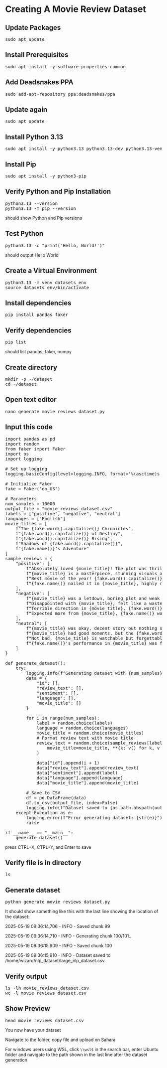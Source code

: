 # Creating A Movie Review Dataset

## Update Packages
<pre>sudo apt update</pre>

## Install Prerequisites
<pre>sudo apt install -y software-properties-common</pre>

## Add Deadsnakes PPA
<pre>sudo add-apt-repository ppa:deadsnakes/ppa</pre>

## Update again
<pre>sudo apt update</pre>

## Install Python 3.13
<pre>sudo apt install -y python3.13 python3.13-dev python3.13-venv</pre>

## Install Pip
<pre>sudo apt install -y python3-pip</pre>

## Verify Python and Pip Installation
<pre>python3.13 --version
python3.13 -m pip --version</pre>

should show Python and Pip versions

## Test Python
<pre>python3.13 -c "print('Hello, World!')"</pre>

should output Hello World

## Create a Virtual Environment
<pre>python3.13 -m venv datasets_env
source datasets_env/bin/activate</pre>

## Install dependencies
<pre>pip install pandas faker</pre>

## Verify dependencies 
<pre>pip list</pre>

should list pandas, faker, numpy

## Create directory
<pre>mkdir -p ~/dataset
cd ~/dataset</pre>

## Open text editor
<pre>nano generate_movie_reviews_dataset.py</pre>

## Input this code
<pre>import pandas as pd
import random
from faker import Faker
import os
import logging

# Set up logging
logging.basicConfig(level=logging.INFO, format='%(asctime)s - %(levelname)s - %(message)s')

# Initialize Faker
fake = Faker('en_US')

# Parameters
num_samples = 10000
output_file = "movie_reviews_dataset.csv"
labels = ["positive", "negative", "neutral"]
languages = ["English"]
movie_titles = [
    f"The {fake.word().capitalize()} Chronicles",
    f"{fake.word().capitalize()} of Destiny",
    f"{fake.word().capitalize()} Rising",
    f"Shadows of {fake.word().capitalize()}",
    f"{fake.name()}'s Adventure"
]
sample_reviews = {
    "positive": [
        f"Absolutely loved {movie_title}! The plot was thrilling and {fake.name()} was brilliant!",
        f"{movie_title} is a masterpiece, stunning visuals and a heartfelt story.",
        f"Best movie of the year! {fake.word().capitalize()} scenes were unforgettable.",
        f"{fake.name()} nailed it in {movie_title}, highly recommend!",
    ],
    "negative": [
        f"{movie_title} was a letdown, boring plot and weak acting by {fake.name()}.",
        f"Disappointed with {movie_title}, felt like a waste of time.",
        f"Terrible direction in {movie_title}, {fake.word()} scenes dragged on.",
        f"Expected more from {movie_title}, {fake.name()} was miscast.",
    ],
    "neutral": [
        f"{movie_title} was okay, decent story but nothing special from {fake.name()}.",
        f"{movie_title} had good moments, but the {fake.word()} parts were average.",
        f"Not bad, {movie_title} is watchable but forgettable.",
        f"{fake.name()}'s performance in {movie_title} was fine, nothing stood out.",
    ]
}

def generate_dataset():
    try:
        logging.info(f"Generating dataset with {num_samples} samples...")
        data = {
            "id": [],
            "review_text": [],
            "sentiment": [],
            "language": [],
            "movie_title": []
        }

        for i in range(num_samples):
            label = random.choice(labels)
            language = random.choice(languages)
            movie_title = random.choice(movie_titles)
            # Format review text with movie title
            review_text = random.choice(sample_reviews[label]).format(
                movie_title=movie_title, **{k: v() for k, v in fake.__dict__.items() if callable(v)}
            )

            data["id"].append(i + 1)
            data["review_text"].append(review_text)
            data["sentiment"].append(label)
            data["language"].append(language)
            data["movie_title"].append(movie_title)

        # Save to CSV
        df = pd.DataFrame(data)
        df.to_csv(output_file, index=False)
        logging.info(f"Dataset saved to {os.path.abspath(output_file)}")
    except Exception as e:
        logging.error(f"Error generating dataset: {str(e)}")
        raise

if __name__ == "__main__":
    generate_dataset()</pre>

press CTRL+X, CTRL+Y, and Enter to save

## Verify file is in directory
<pre>ls</pre>

## Generate dataset
<pre>python generate_movie_reviews_dataset.py</pre>

It should show something like this with the last line showing the location of the dataset:

2025-05-19 09:36:14,706 - INFO - Saved chunk 99

2025-05-19 09:36:14,710 - INFO - Generating chunk 100/101...

2025-05-19 09:36:15,909 - INFO - Saved chunk 100

2025-05-19 09:36:15,910 - INFO - Dataset saved to /home/wizard/nlp_dataset/large_nlp_dataset.csv

## Verify output
<pre>ls -lh movie_reviews_dataset.csv
wc -l movie_reviews_dataset.csv</pre>

## Show Preview
<pre>head movie_reviews_dataset.csv</pre>

You now have your dataset

Navigate to the folder, copy file and upload on Sahara

For windows users using WSL, click `\\wsl$` in the search bar, enter Ubuntu folder and navigate to the path shown in the last line after the dataset generation 
